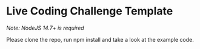 # Live Coding Challenge Template

*Note: NodeJS 14.7+ is required*

Please clone the repo, run npm install and take a look at the example code. 
